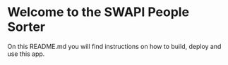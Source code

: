 # Welcome to the SWAPI People Sorter
On this README.md you will find instructions on how to build, deploy and use this app.
